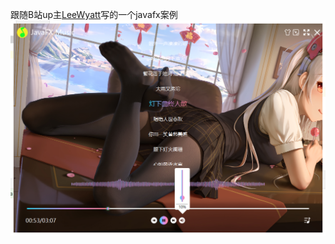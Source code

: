 跟随B站up主[LeeWyatt](https://space.bilibili.com/397562730/?spm_id_from=333.999.0.0)写的一个javafx案例
![预览图](./doc/img.png)